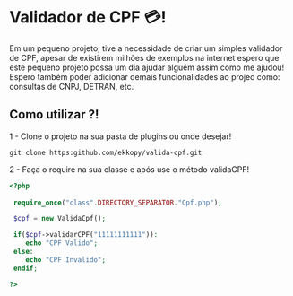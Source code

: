 # Validador de CPF :credit_card:!

Em um pequeno projeto, tive a necessidade de criar um simples validador de CPF, apesar de existirem milhões de exemplos na internet espero que este pequeno projeto possa um dia ajudar alguém assim como me ajudou! Espero também poder adicionar demais funcionalidades ao projeo como: consultas de CNPJ, DETRAN, etc.

## Como utilizar ?!

1 - Clone o projeto na sua pasta de plugins ou onde desejar!

```
git clone https:github.com/ekkopy/valida-cpf.git
```

2 - Faça o require na sua classe e após use o método validaCPF!

```php
<?php
   
 require_once("class".DIRECTORY_SEPARATOR."Cpf.php");

 $cpf = new ValidaCpf();

 if($cpf->validarCPF("11111111111")):
    echo "CPF Valido";
 else:
    echo "CPF Invalido";
 endif;

?>

```